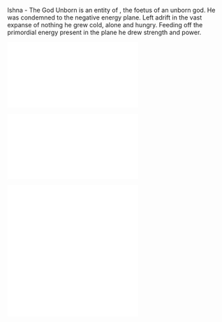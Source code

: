 Ishna - The God Unborn is an entity of , the foetus of an unborn god. He was condemned to the negative energy plane. Left adrift in the vast expanse of nothing he grew cold, alone and hungry. Feeding off the primordial energy present in the plane he drew strength and power.




![The Forge Wars](The%20Forge%20Wars.md)

![Hexweave Binding](Hexweave%20Binding.md)

![Breaking of the Hexweave Seal](Breaking%20of%20the%20Hexweave%20Seal.md)
 ![Psychic Schism](Psychic%20Schism.md)

